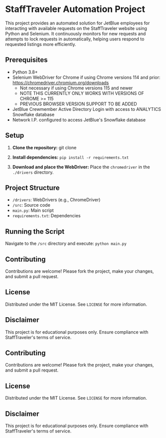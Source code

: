 # StaffTraveler Automation Project

This project provides an automated solution for JetBlue employees for interacting with available requests on the StaffTraveler website using Python and Selenium. It continuously monitors for new requests and attempts to lock requests in automatically, helping users respond to requested listings more efficiently.

## Prerequisites

- Python 3.8+
- Selenium WebDriver for Chrome if using Chrome versions 114 and prior: https://chromedriver.chromium.org/downloads
  - Not necessary if using Chrome versions 115 and newer
  - NOTE THIS CURRENTLY ONLY WORKS WITH VERSIONS OF CHROME >= 115
  - PREVIOUS BROWSER VERSION SUPPORT TO BE ADDED
- JetBlue Crewmember Active Directory Login with access to ANALYTICS Snowflake database
- Network I.P. configured to access JetBlue's Snowflake database

## Setup

1. **Clone the repository:**
git clone <repository-url>

2. **Install dependencies:**
`pip install -r requirements.txt`

3. **Download and place the WebDriver:**
Place the `chromedriver` in the `./drivers` directory.

## Project Structure

- `/drivers`: WebDrivers (e.g., ChromeDriver)
- `/src`: Source code
- `main.py`: Main script
- `requirements.txt`: Dependencies

## Running the Script

Navigate to the `/src` directory and execute:
`python main.py`

## Contributing

Contributions are welcome! Please fork the project, make your changes, and submit a pull request.

## License

Distributed under the MIT License. See `LICENSE` for more information.

## Disclaimer

This project is for educational purposes only. Ensure compliance with StaffTraveler's terms of service.


## Contributing

Contributions are welcome! Please fork the project, make your changes, and submit a pull request.

## License

Distributed under the MIT License. See `LICENSE` for more information.

## Disclaimer

This project is for educational purposes only. Ensure compliance with StaffTraveler's terms of service.


